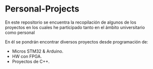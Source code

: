 # Personal-Projects
En este repositorio se encuentra la recopilación de algunos de los proyectos en los cuales he participado tanto en el ámbito universitario como personal

En él se pondrán encontrar diversos proyectos desde programación de:
- Micros STM32 & Arduino.  
- HW con FPGA.
- Proyectos de C++.
